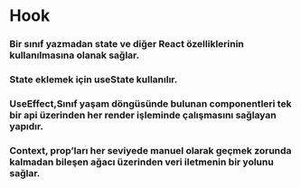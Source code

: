# Hook
### Bir sınıf yazmadan state ve diğer React özelliklerinin kullanılmasına olanak sağlar.
### State eklemek için useState kullanılır.
### UseEffect,Sınıf yaşam döngüsünde bulunan componentleri tek bir api üzerinden her render işleminde çalışmasını sağlayan yapıdır.
### Context, prop’ları her seviyede manuel olarak geçmek zorunda kalmadan bileşen ağacı üzerinden veri iletmenin bir yolunu sağlar.
